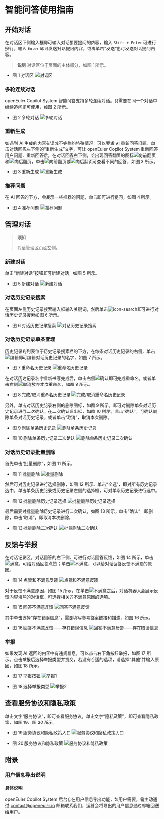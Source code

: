 # 智能问答使用指南

## 开始对话

在对话区下侧输入框即可输入对话想要提问的内容，输入 `Shift + Enter` 可进行换行，输入 `Enter` 即可发送对话提问内容，或者单击“发送”也可发送对话提问内容。

> **说明**
> 对话区位于页面的主体部分，如图 1 所示。

- 图 1 对话区
  ![对话区](./pictures/chat-area.png)

### 多轮连续对话

openEuler Copilot System 智能问答支持多轮连续对话。只需要在同一个对话中继续追问即可使用，如图 2 所示。

- 图 2 多轮对话
  ![多轮对话](./pictures/context-support.png)

### 重新生成

如遇到 AI 生成的内容有误或不完整的特殊情况，可以要求 AI 重新回答问题。单击对话回答左下侧的“重新生成”文字，可让 openEuler Copilot System 重新回答用户问题，重新回答后，在对话回答右下侧，会出现回答翻页的图标![向前翻页](./pictures/icon-arrow-prev.png)和![向后翻页](./pictures/icon-arrow-next.png)，单击![向前翻页](./pictures/icon-arrow-prev.png)或![向后翻页](./pictures/icon-arrow-next.png)可查看不同的回答，如图 3 所示。

- 图 3 重新生成
  ![重新生成](./pictures/regenerate.png)

### 推荐问题

在 AI 回答的下方，会展示一些推荐的问题，单击即可进行提问，如图 4 所示。

- 图 4 推荐问题
  ![推荐问题](./pictures/recommend-questions.png)

## 管理对话

> **须知**
>
> 对话管理区页面左侧。

### 新建对话

单击“新建对话”按钮即可新建对话，如图 5 所示。

- 图 5 新建对话
  ![新建对话](./pictures/new-chat.png)

### 对话历史记录搜索

在页面左侧历史记录搜索输入框输入关键词，然后单击![icon-search](./pictures/icon-search.png)即可进行对话历史记录搜索如图 6 所示。

- 图 6 对话历史记录搜索
  ![对话历史记录搜索](./pictures/search-history.png)

### 对话历史记录单条管理

历史记录的列表位于历史记录搜索栏的下方，在每条对话历史记录的右侧，单击![编辑](./pictures/icon-edit.png)即可编辑对话历史记录的名字，如图 7 所示。

- 图 7 重命名历史记录
  ![重命名历史记录](./pictures/rename-session.png)

在对话历史记录名字重新书写完成后，单击右侧![确认](./pictures/icon-confirm.png)即可完成重命名，或者单击右侧![取消](./pictures/icon-cancel.png)放弃本次重命名，如图 8 所示。

- 图 8 完成/取消重命名历史记录
  ![完成/取消重命名历史记录](./pictures/rename-session-confirmation.png)

另外，单击对话历史记录右侧的删除图标，如图 9 所示，即可对删除单条对话历史记录进行二次确认，在二次确认弹出框，如图 10 所示，单击“确认”，可确认删除单条对话历史记录，或者单击“取消”，取消本次删除。

- 图 9 删除单条历史记录
  ![删除单条历史记录](./pictures/delete-session.png)

- 图 10 删除单条历史记录二次确认
  ![删除单条历史记录二次确认](./pictures/delete-session-confirmation.png)

### 对话历史记录批量删除

首先单击“批量删除”，如图 11 所示。

- 图 11 批量删除
  ![批量删除](./pictures/bulk-delete.png)

然后可对历史记录进行选择删除，如图 12 所示。单击“全选”，即对所有历史记录选中，单击单条历史记录或历史记录左侧的选择框，可对单条历史记录进行选中。

- 图 12 批量删除历史记录选择
  ![批量删除历史记录选择](./pictures/bulk-delete-multi-select.png)

最后需要对批量删除历史记录进行二次确认，如图 13 所示，单击“确认”，即删除，单击“取消”，即取消本次删除。

- 图 13 批量删除二次确认
  ![批量删除二次确认](./pictures/bulk-delete-confirmation.png)

## 反馈与举报

在对话记录区，对话回答的右下侧，可进行对话回答反馈，如图 14 所示，单击![满意](./pictures/icon-thumb-up.png)，可给对话回答点赞；单击![不满意](./pictures/icon-thumb-down.png)，可以给对话回答反馈不满意的原因。

- 图 14 点赞和不满意反馈
  ![点赞和不满意反馈](./pictures/feedback.png)

对于反馈不满意原因，如图 15 所示，在单击![不满意](./pictures/icon-thumb-down.png)之后，对话机器人会展示反馈内容填写的对话框，可选择相关的不满意原因的选项。

- 图 15 回答不满意反馈
  ![回答不满意反馈](./pictures/feedback-illegal.png)

其中单击选择“存在错误信息”，需要填写参考答案链接和描述，如图 16 所示。

- 图 16 回答不满意反馈——存在错误信息
  ![回答不满意反馈——存在错误信息](./pictures/feedback-misinfo.png)

### 举报

如果发现 AI 返回的内容中有违规信息，可以点击右下角按钮举报，如图 17 所示。点击举报后选择举报类型并提交，若没有合适的选项，请选择“其他”并输入原因，如图 18 所示。

- 图 17 举报按钮
  ![举报1](./pictures/report.png)

- 图 18 选择举报类型
  ![举报2](./pictures/report-options.png)

## 查看服务协议和隐私政策

单击文字“服务协议”，即可查看服务协议，单击文字“隐私政策”，即可查看隐私政策，如图 19、图 20 所示。

- 图 19 服务协议和隐私政策入口
  ![服务协议和隐私政策入口](./pictures/privacy-policy-entry.png)

- 图 20 服务协议和隐私政策
  ![服务协议和隐私政策](./pictures/privacy-policy.png)

## 附录

### 用户信息导出说明

#### 具体说明

openEuler Copilot System 后台存在用户信息导出功能，如用户需要，需主动通过 <contact@openeuler.io> 邮箱联系我们，运维会将导出的用户信息通过邮箱回送给用户。
